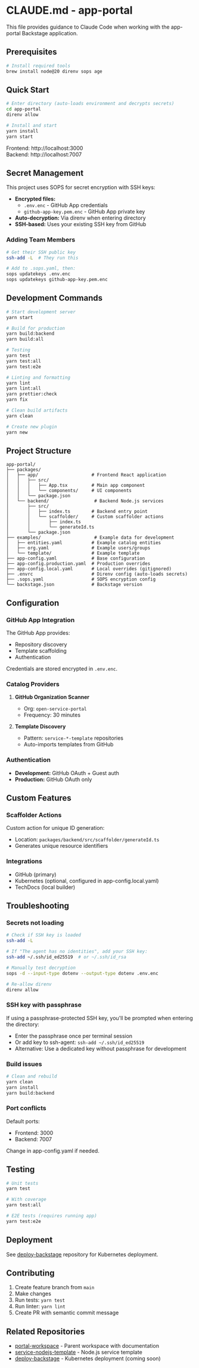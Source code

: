 # CLAUDE.md - app-portal

This file provides guidance to Claude Code when working with the app-portal Backstage application.

## Prerequisites

```bash
# Install required tools
brew install node@20 direnv sops age
```

## Quick Start

```bash
# Enter directory (auto-loads environment and decrypts secrets)
cd app-portal
direnv allow

# Install and start
yarn install
yarn start
```

Frontend: http://localhost:3000  
Backend: http://localhost:7007

## Secret Management

This project uses SOPS for secret encryption with SSH keys:

- **Encrypted files:**
  - `.env.enc` - GitHub App credentials
  - `github-app-key.pem.enc` - GitHub App private key
- **Auto-decryption:** Via direnv when entering directory
- **SSH-based:** Uses your existing SSH key from GitHub

### Adding Team Members

```bash
# Get their SSH public key
ssh-add -L  # They run this

# Add to .sops.yaml, then:
sops updatekeys .env.enc
sops updatekeys github-app-key.pem.enc
```

## Development Commands

```bash
# Start development server
yarn start

# Build for production
yarn build:backend
yarn build:all

# Testing
yarn test
yarn test:all
yarn test:e2e

# Linting and formatting
yarn lint
yarn lint:all
yarn prettier:check
yarn fix

# Clean build artifacts
yarn clean

# Create new plugin
yarn new
```

## Project Structure

```
app-portal/
├── packages/
│   ├── app/                    # Frontend React application
│   │   ├── src/
│   │   │   ├── App.tsx         # Main app component
│   │   │   └── components/     # UI components
│   │   └── package.json
│   └── backend/                 # Backend Node.js services
│       ├── src/
│       │   ├── index.ts        # Backend entry point
│       │   └── scaffolder/     # Custom scaffolder actions
│       │       ├── index.ts
│       │       └── generateId.ts
│       └── package.json
├── examples/                    # Example data for development
│   ├── entities.yaml           # Example catalog entities
│   ├── org.yaml                # Example users/groups
│   └── template/               # Example template
├── app-config.yaml             # Base configuration
├── app-config.production.yaml  # Production overrides
├── app-config.local.yaml       # Local overrides (gitignored)
├── .envrc                      # Direnv config (auto-loads secrets)
├── .sops.yaml                  # SOPS encryption config
└── backstage.json              # Backstage version
```

## Configuration

### GitHub App Integration

The GitHub App provides:
- Repository discovery
- Template scaffolding
- Authentication

Credentials are stored encrypted in `.env.enc`.

### Catalog Providers

1. **GitHub Organization Scanner**
   - Org: `open-service-portal`
   - Frequency: 30 minutes

2. **Template Discovery**
   - Pattern: `service-*-template` repositories
   - Auto-imports templates from GitHub

### Authentication

- **Development:** GitHub OAuth + Guest auth
- **Production:** GitHub OAuth only

## Custom Features

### Scaffolder Actions

Custom action for unique ID generation:
- Location: `packages/backend/src/scaffolder/generateId.ts`
- Generates unique resource identifiers

### Integrations

- GitHub (primary)
- Kubernetes (optional, configured in app-config.local.yaml)
- TechDocs (local builder)

## Troubleshooting

### Secrets not loading

```bash
# Check if SSH key is loaded
ssh-add -L

# If "The agent has no identities", add your SSH key:
ssh-add ~/.ssh/id_ed25519  # or ~/.ssh/id_rsa

# Manually test decryption
sops -d --input-type dotenv --output-type dotenv .env.enc

# Re-allow direnv
direnv allow
```

### SSH key with passphrase

If using a passphrase-protected SSH key, you'll be prompted when entering the directory:
- Enter the passphrase once per terminal session
- Or add key to ssh-agent: `ssh-add ~/.ssh/id_ed25519`
- Alternative: Use a dedicated key without passphrase for development

### Build issues

```bash
# Clean and rebuild
yarn clean
yarn install
yarn build:backend
```

### Port conflicts

Default ports:
- Frontend: 3000
- Backend: 7007

Change in app-config.yaml if needed.

## Testing

```bash
# Unit tests
yarn test

# With coverage
yarn test:all

# E2E tests (requires running app)
yarn test:e2e
```

## Deployment

See [deploy-backstage](https://github.com/open-service-portal/deploy-backstage) repository for Kubernetes deployment.

## Contributing

1. Create feature branch from `main`
2. Make changes
3. Run tests: `yarn test`
4. Run linter: `yarn lint`
5. Create PR with semantic commit message

## Related Repositories

- [portal-workspace](https://github.com/open-service-portal/portal-workspace) - Parent workspace with documentation
- [service-nodejs-template](https://github.com/open-service-portal/service-nodejs-template) - Node.js service template
- [deploy-backstage](https://github.com/open-service-portal/deploy-backstage) - Kubernetes deployment (coming soon)